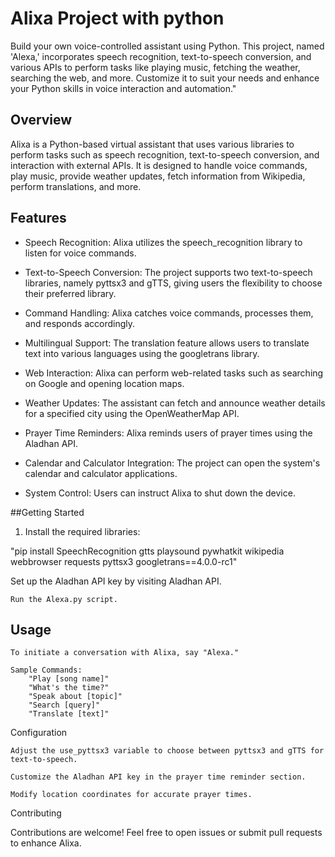 # Alixa Project with python
Build your own voice-controlled assistant using Python. This project, named 'Alexa,' incorporates speech recognition, text-to-speech conversion, and various APIs to perform tasks like playing music, fetching the weather, searching the web, and more. Customize it to suit your needs and enhance your Python skills in voice interaction and automation."


## Overview

Alixa is a Python-based virtual assistant that uses various libraries to perform tasks such as speech recognition, text-to-speech conversion, and interaction with external APIs. It is designed to handle voice commands, play music, provide weather updates, fetch information from Wikipedia, perform translations, and more.

## Features

- Speech Recognition: Alixa utilizes the speech_recognition library to listen for voice commands.

- Text-to-Speech Conversion: The project supports two text-to-speech libraries, namely pyttsx3 and gTTS, giving users the flexibility to choose their preferred library.

- Command Handling: Alixa catches voice commands, processes them, and responds accordingly.

- Multilingual Support: The translation feature allows users to translate text into various languages using the googletrans library.

- Web Interaction: Alixa can perform web-related tasks such as searching on Google and opening location maps.

- Weather Updates: The assistant can fetch and announce weather details for a specified city using the OpenWeatherMap API.

- Prayer Time Reminders: Alixa reminds users of prayer times using the Aladhan API.

- Calendar and Calculator Integration: The project can open the system's calendar and calculator applications.

- System Control: Users can instruct Alixa to shut down the device.

##Getting Started

1. Install the required libraries:


"pip install SpeechRecognition gtts playsound pywhatkit wikipedia webbrowser requests pyttsx3 googletrans==4.0.0-rc1"

  Set up the Aladhan API key by visiting Aladhan API.

    Run the Alexa.py script.

## Usage

    To initiate a conversation with Alixa, say "Alexa."

    Sample Commands:
        "Play [song name]"
        "What's the time?"
        "Speak about [topic]"
        "Search [query]"
        "Translate [text]"

Configuration

    Adjust the use_pyttsx3 variable to choose between pyttsx3 and gTTS for text-to-speech.

    Customize the Aladhan API key in the prayer time reminder section.

    Modify location coordinates for accurate prayer times.

Contributing

Contributions are welcome! Feel free to open issues or submit pull requests to enhance Alixa.
